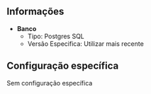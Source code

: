 ## Informações  
- **Banco**  
    - Tipo: Postgres SQL  
    - Versão Especifica: Utilizar mais recente  
  
## Configuração específica  
Sem configuração específica